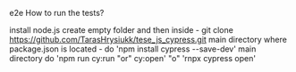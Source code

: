 e2e
How to run the tests?

install node.js
create empty folder and then inside - git clone https://github.com/TarasHrysiukk/tese_js_cypress.git
main directory where package.json is located - do 'npm install cypress --save-dev'
main directory do 'npm run cy:run "or" cy:open' "o" 'rnpx cypress open'
